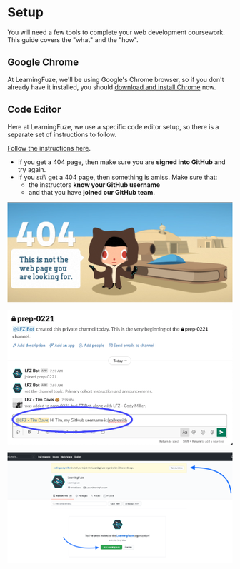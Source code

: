 # Setup

You will need a few tools to complete your web development coursework. This guide covers the "what" and the "how".

## Google Chrome

At LearningFuze, we'll be using Google's Chrome browser, so if you don't already have it installed, you should [download and install Chrome](https://www.google.com/chrome/) now.

## Code Editor

Here at LearningFuze, we use a specific code editor setup, so there is a separate set of instructions to follow.

[Follow the instructions here](https://github.com/Learning-Fuze/lfz-code).

- If you get a 404 page, then make sure you are **signed into GitHub**  and try again.
- If you _still_ get a 404 page, then something is amiss. Make sure that:
  - the instructors **know your GitHub username**
  - and that you have **joined our GitHub team**.

<p align="middle">
  <img src="../assets/github-not-found.png" alt="example 404 page">
</p>

<p align="middle">
  <img src="../assets/github-username-slack.png" alt="send github username via slack">
</p>

<p align="middle">
  <img src="../assets/github-invitation.png" alt="join the team">
</p>
